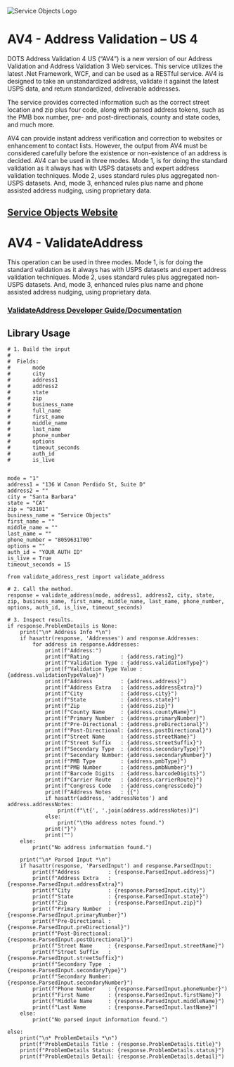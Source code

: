 ﻿![Service Objects Logo](https://www.serviceobjects.com/wp-content/uploads/2021/05/SO-Logo-with-TM.gif "Service Objects Logo")

# AV4 - Address Validation – US 4

DOTS Address Validation 4 US (“AV4”) is a new version of our Address Validation and Address Validation 3 Web services. This service utilizes the latest .Net Framework, WCF, and can be used as a RESTful service. AV4 is designed to take an unstandardized address, validate it against the latest USPS data, and return standardized, deliverable addresses. 

The service provides corrected information such as the correct street location and zip plus four code, along with parsed address tokens, such as the PMB box number, pre- and post-directionals, county and state codes, and much more.

AV4 can provide instant address verification and correction to websites or enhancement to contact lists.  However, the output from AV4 must be considered carefully before the existence or non-existence of an address is decided. AV4 can be used in three modes. Mode 1, is for doing the standard validation as it always has with USPS datasets and expert address validation techniques. Mode 2, uses standard rules plus aggregated non-USPS datasets. And, mode 3, enhanced rules plus name and phone assisted address nudging, using proprietary data.


## [Service Objects Website](https://serviceobjects.com)

# AV4 - ValidateAddress 

This operation can be used in three modes. Mode 1, is for doing the standard validation as it always has with USPS datasets and expert address validation techniques. Mode 2, uses standard rules plus aggregated non-USPS datasets. And, mode 3, enhanced rules plus name and phone assisted address nudging, using proprietary data.

### [ValidateAddress Developer Guide/Documentation](https://www.serviceobjects.com/docs/dots-address-validation-us-4/av4-operations/av4-validateaddress-recommended/)

## Library Usage

```
# 1. Build the input
#
#  Fields:
#       mode
#       city
#       address1
#       address2
#       state
#       zip 
#       business_name
#       full_name
#       first_name
#       middle_name
#       last_name
#       phone_number
#       options
#       timeout_seconds
#       auth_id
#       is_live


mode = "1"
address1 = "136 W Canon Perdido St, Suite D"
address2 = ""
city = "Santa Barbara"
state = "CA"
zip = "93101"
business_name = "Service Objects"
first_name = ""
middle_name = ""
last_name = ""
phone_number = "8059631700"
options = ""
auth_id = "YOUR AUTH ID"
is_live = True
timeout_seconds = 15

from validate_address_rest import validate_address

# 2. Call the method.
response = validate_address(mode, address1, address2, city, state, zip, business_name, first_name, middle_name, last_name, phone_number, options, auth_id, is_live, timeout_seconds)

# 3. Inspect results.
if response.ProblemDetails is None:
    print("\n* Address Info *\n")
    if hasattr(response, 'Addresses') and response.Addresses:
        for address in response.Addresses:
            print(f"Address:")
            print(f"Rating          : {address.rating}")
            print(f"Validation Type : {address.validationType}")
            print(f"Validation Type Value : {address.validationTypeValue}")
            print(f"Address         : {address.address}")
            print(f"Address Extra   : {address.addressExtra}")
            print(f"City            : {address.city}")
            print(f"State           : {address.state}")
            print(f"Zip             : {address.zip}")
            print(f"County Name     : {address.countyName}")
            print(f"Primary Number  : {address.primaryNumber}")
            print(f"Pre-Directional : {address.preDirectional}")
            print(f"Post-Directional: {address.postDirectional}")
            print(f"Street Name     : {address.streetName}")
            print(f"Street Suffix   : {address.streetSuffix}")
            print(f"Secondary Type  : {address.secondaryType}")
            print(f"Secondary Number: {address.secondaryNumber}")
            print(f"PMB Type        : {address.pmbType}")
            print(f"PMB Number      : {address.pmbNumber}")
            print(f"Barcode Digits  : {address.barcodeDigits}")
            print(f"Carrier Route   : {address.carrierRoute}")
            print(f"Congress Code   : {address.congressCode}")
            print(f"Address Notes   : {{")
            if hasattr(address, 'addressNotes') and address.addressNotes:
                print(f"\t{', '.join(address.addressNotes)}")
            else:
                print("\tNo address notes found.")
            print("}")
            print("")
    else:
        print("No address information found.")

    print("\n* Parsed Input *\n")
    if hasattr(response, 'ParsedInput') and response.ParsedInput:
        print(f"Address         : {response.ParsedInput.address}")
        print(f"Address Extra   : {response.ParsedInput.addressExtra}")
        print(f"City            : {response.ParsedInput.city}")
        print(f"State           : {response.ParsedInput.state}")
        print(f"Zip             : {response.ParsedInput.zip}")
        print(f"Primary Number  : {response.ParsedInput.primaryNumber}")
        print(f"Pre-Directional : {response.ParsedInput.preDirectional}")
        print(f"Post-Directional: {response.ParsedInput.postDirectional}")
        print(f"Street Name     : {response.ParsedInput.streetName}")
        print(f"Street Suffix   : {response.ParsedInput.streetSuffix}")
        print(f"Secondary Type  : {response.ParsedInput.secondaryType}")
        print(f"Secondary Number: {response.ParsedInput.secondaryNumber}")
        print(f"Phone Number    : {response.ParsedInput.phoneNumber}")
        print(f"First Name      : {response.ParsedInput.firstName}")
        print(f"Middle Name     : {response.ParsedInput.middleName}")
        print(f"Last Name       : {response.ParsedInput.lastName}")
    else:
        print("No parsed input information found.")

else:
    print("\n* ProblemDetails *\n")
    print(f"ProblemDetails Title : {response.ProblemDetails.title}")
    print(f"ProblemDetails Status: {response.ProblemDetails.status}")
    print(f"ProblemDetails Detail: {response.ProblemDetails.detail}")
```

